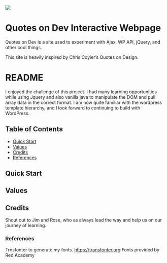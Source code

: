 

![](https://pbs.twimg.com/profile_images/721216106984292353/gwWrwwY-.jpg)

# Quotes on Dev Interactive Webpage

Quotes on Dev is a site used to experiment with Ajax, WP API, jQuery, and other cool things. 

This site is heavily inspired by Chris Coyier’s Quotes on Design.

# README

I enjoyed the challenge of this project. I had many learning opportunities while using Jquery and also vanilla java to manipulate the DOM and pull array data in the correct format. I am now quite familiar with the wordpress template hierarchy, and I look forward to continuing to build with WordPress.  


## Table of Contents

* [Quick Start](#quick-start)
* [Values](#values)
* [Credits](#credits)
* [References](#References)

## Quick Start

## Values

## Credits

Shout out to Jim and Rose, who as always lead the way and help us on our journey of learning. 

### References 

Trnsfonter to generate my fonts. https://transfonter.org Fonts provided by Red Academy




